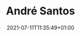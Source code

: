---
title: "André Santos"
date: 2021-07-11T11:35:49+01:00
weight: 1
summary: "Chief mate"
role: "crew"
profile_image: "/people_photos/andre_santos.jpeg"
website: ""
---